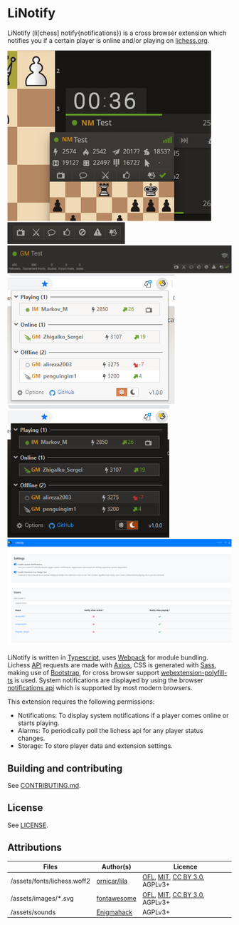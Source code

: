 # LiNotify

LiNotify (li[chess] notify{notifications}) is a cross browser extension which notifies you if a certain player is online and/or playing on [lichess.org](https://www.lichess.org).

<img src="https://raw.githubusercontent.com/mpunkenhofer/linotify/master/assets/images/linotify_demo1.png" alt="linotify demo1"/>
<img src="https://raw.githubusercontent.com/mpunkenhofer/linotify/master/assets/images/linotify_demo3.png" alt="linotify demo3"/>
<img src="https://raw.githubusercontent.com/mpunkenhofer/linotify/master/assets/images/linotify_demo2.png" alt="linotify demo2"/>
<img src="https://raw.githubusercontent.com/mpunkenhofer/linotify/master/assets/images/linotify_demo4.png" alt="linotify demo4"/>
<img src="https://raw.githubusercontent.com/mpunkenhofer/linotify/master/assets/images/linotify_demo5.png" alt="linotify demo5"/>
<img src="https://raw.githubusercontent.com/mpunkenhofer/linotify/master/assets/images/linotify_demo6.png" alt="linotify demo6"/>

LiNotify is written in [Typescript](https://www.typescriptlang.org/), uses [Webpack](https://webpack.js.org/) for module 
bundling. Lichess [API](https://lichess.org/api) requests are made with [Axios](https://github.com/axios/axios), CSS is generated with [Sass](https://sass-lang.com/), making use of [Bootstrap](https://getbootstrap.com/), for cross browser support [webextension-polyfill-ts](https://github.com/Lusito/webextension-polyfill-ts) is used. System notifications are displayed by using the browser [notifications api](https://developer.mozilla.org/en-US/docs/Mozilla/Add-ons/WebExtensions/API/notifications) which is supported by most modern browsers.

This extension requires the following permissions: 
* Notifications: To display system notifications if a player comes online or starts playing.
* Alarms: To periodically poll the lichess api for any player status changes.
* Storage: To store player data and extension settings. 

## Building and contributing

See [CONTRIBUTING.md](/CONTRIBUTING.md).

## License

See [LICENSE](/LICENSE).

## Attributions
Files | Author(s) | Licence
---|---|---
/assets/fonts/lichess.woff2 | [ornicar/lila](https://github.com/ornicar/lila/blob/master/public/font/lichess.woff2) | [OFL](http://scripts.sil.org/cms/scripts/page.php?site_id=nrsi&id=OFL), [MIT](https://github.com/primer/octicons/blob/master/LICENSE), [CC BY 3.0](https://creativecommons.org/licenses/by/3.0/), AGPLv3+
/assets/images/*.svg | [fontawesome](https://fontawesome.com/) | [OFL](http://scripts.sil.org/cms/scripts/page.php?site_id=nrsi&id=OFL), [MIT](https://github.com/primer/octicons/blob/master/LICENSE), [CC BY 3.0](https://creativecommons.org/licenses/by/3.0/), AGPLv3+
/assets/sounds | [Enigmahack](https://github.com/Enigmahack) | AGPLv3+


  
